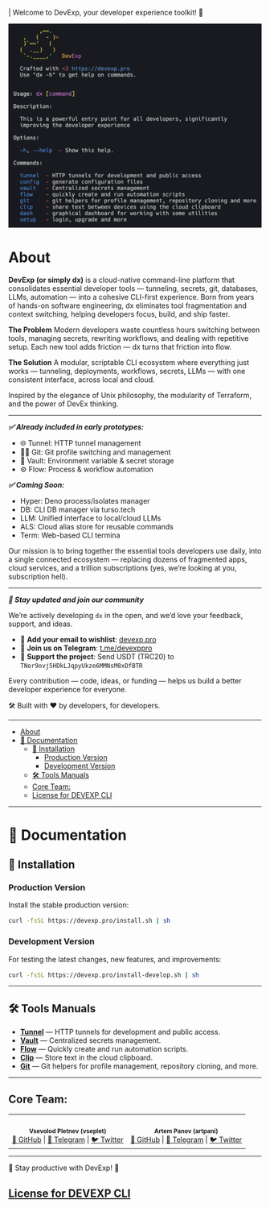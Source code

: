 | Welcome to DevExp, your developer experience toolkit! 🚀

![DevExp Logo](./docs/dx.png)

# About

**DevExp (or simply dx)** is a cloud-native command-line platform that consolidates essential developer tools — tunneling, secrets, git, databases, LLMs, automation — into a cohesive CLI-first experience. Born from years of hands-on software engineering, dx eliminates tool fragmentation and context switching, helping developers focus, build, and ship faster.

**The Problem**
Modern developers waste countless hours switching between tools, managing secrets, rewriting workflows, and dealing with repetitive setup.
Each new tool adds friction — dx turns that friction into flow.

**The Solution**
A modular, scriptable CLI ecosystem where everything just works — tunneling, deployments, workflows, secrets, LLMs — with one consistent interface, across local and cloud.

Inspired by the elegance of Unix philosophy, the modularity of Terraform, and the power of DevEx thinking.

---

_**✅ Already included in early prototypes:**_
- 🌐 Tunnel: HTTP tunnel management
- 🧑‍💻 Git: Git profile switching and management
- 🔐 Vault: Environment variable & secret storage
- ⚙️ Flow: Process & workflow automation

_**✅ Coming Soon:**_
- Hyper: Deno process/isolates manager
- DB: CLI DB manager via turso.tech
- LLM: Unified interface to local/cloud LLMs
- ALS: Cloud alias store for reusable commands
- Term: Web-based CLI termina

Our mission is to bring together the essential tools developers use daily, into
a single connected ecosystem — replacing dozens of fragmented apps, cloud
services, and a trillion subscriptions (yes, we’re looking at you, subscription
hell).

---

_**📢 Stay updated and join our community**_

We’re actively developing `dx` in the open, and we’d love your feedback,
support, and ideas.

- 📧 **Add your email to wishlist**: [devexp.pro](devexp.pro)
- 💬 **Join us on Telegram**: [t.me/devexppro](https://t.me/devexppro)
- 💸 **Support the project**: Send USDT (TRC20) to
  `TNor9ovj5HDkLJqpyUkze6MMNsM8xDfBTR`

Every contribution — code, ideas, or funding — helps us build a better developer
experience for everyone.

🛠 Built with ❤️ by developers, for developers.

---

- [About](#about)
- [📖 Documentation](#-documentation)
  - [🚀 Installation](#-installation)
    - [Production Version](#production-version)
    - [Development Version](#development-version)
  - [🛠 Tools Manuals](#-tools-manuals)
  - [Core Team:](#core-team)
  - [License for DEVEXP CLI](#license-for-devexp-cli)

---
# 📖 Documentation

## 🚀 Installation

### Production Version
Install the stable production version:
```sh
curl -fsSL https://devexp.pro/install.sh | sh
```

### Development Version
For testing the latest changes, new features, and improvements:
```sh
curl -fsSL https://devexp.pro/install-develop.sh | sh
```
---

## 🛠 Tools Manuals

- **[Tunnel](./source/tools/tunnel/MAN.md)** — HTTP tunnels for development and public access.
- **[Vault](./source/tools/vault/MAN.md)** — Centralized secrets management.
- **[Flow](./source/tools/flow/MAN.md)** — Quickly create and run automation scripts.
- **[Clip](./source/tools/clip/MAN.md)** — Store text in the cloud clipboard.
- **[Git](./source/tools/git/MAN.md)** — Git helpers for profile management, repository cloning, and more.

---

## Core Team:

<table>
  <tr>
    <td align="center">
      <img src="https://avatars.githubusercontent.com/u/150618497" width="100px;" alt=""/><br />
      <sub><b>Vsevolod Pletnev (vseplet)</b></sub><br />
      <a href="https://github.com/vseplet">🐙 GitHub</a> |
      <a href="https://t.me/vseplet">💬 Telegram</a> |
      <a href="https://x.com/vseplet">🐦 Twitter</a>
    </td>
    <td align="center">
      <img src="https://avatars.githubusercontent.com/u/59228036" width="100px;" alt=""/><br />
      <sub><b>Artem Panov (artpani)</b></sub><br />
      <a href="https://github.com/artpani4">🐙 GitHub</a> |
      <a href="https://t.me/artpani4">💬 Telegram</a> |
      <a href="https://x.com/artpani4">🐦 Twitter</a>
    </td>
  </tr>
</table>

---

📌 Stay productive with DevExp! 🚀

## [License for DEVEXP CLI](./LICENSE)
